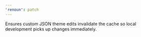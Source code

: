 ```yaml
---
'renoun': patch
---
```


Ensures custom JSON theme edits invalidate the cache so local development picks up changes immediately.
